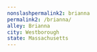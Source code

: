 ```yaml
---
﻿nonslashpermalink2: brianna
permalink2: /brianna/
alley: Brianna
city: Westborough
state: Massachusetts
---
```

